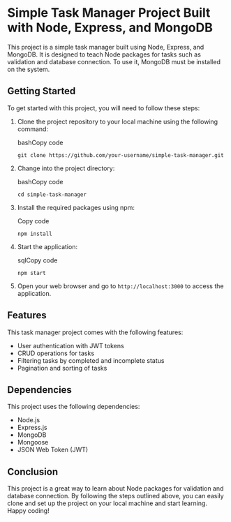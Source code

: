 Simple Task Manager Project Built with Node, Express, and MongoDB
=================================================================

This project is a simple task manager built using Node, Express, and MongoDB. It is designed to teach Node packages for tasks such as validation and database connection. To use it, MongoDB must be installed on the system.

Getting Started
---------------

To get started with this project, you will need to follow these steps:

1.  Clone the project repository to your local machine using the following command:

    bashCopy code

    `git clone https://github.com/your-username/simple-task-manager.git`

2.  Change into the project directory:

    bashCopy code

    `cd simple-task-manager`

3.  Install the required packages using npm:

    Copy code

    `npm install`

4.  Start the application:

    sqlCopy code

    `npm start`

5.  Open your web browser and go to `http://localhost:3000` to access the application.

Features
--------

This task manager project comes with the following features:

-   User authentication with JWT tokens
-   CRUD operations for tasks
-   Filtering tasks by completed and incomplete status
-   Pagination and sorting of tasks

Dependencies
------------

This project uses the following dependencies:

-   Node.js
-   Express.js
-   MongoDB
-   Mongoose
-   JSON Web Token (JWT)

Conclusion
----------

This project is a great way to learn about Node packages for validation and database connection. By following the steps outlined above, you can easily clone and set up the project on your local machine and start learning. Happy coding!
